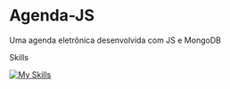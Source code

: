 # Agenda-JS
Uma agenda eletrônica desenvolvida com JS e MongoDB

Skills

[![My Skills](https://skillicons.dev/icons?i=js,express,webpack,html,css,mongodb)](https://skillicons.dev)
